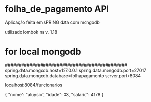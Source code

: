 # folha_de_pagamento API

Aplicação feita em sPRING data com mongodb

utilizado lombok na v. 1.18

# for local mongodb
#############################################
spring.data.mongodb.host=127.0.0.1
spring.data.mongodb.port=27017
spring.data.mongodb.database=folhapagamento
server.port=8084

localhost:8084/funcionarios

{
    "nome": "aluysio",
    "idade": 33,
    "salario": 4178
}
